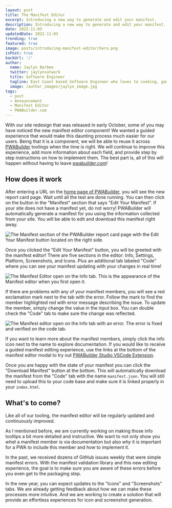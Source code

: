```yaml
---
layout: post
title: The Manifest Editor
excerpt: Introducing a new way to generate and edit your manifest.
description: Introducing a new way to generate and edit your manifest.
date: 2022-11-03
updatedDate: 2022-11-03
trending: true
featured: true
image: posts/introducing-manifest-editor/hero.png
isPost: true
backUrl: '/'
author:
  name: Jaylyn Barbee
  twitter: jaylynsatwork
  title: Software Engineer
  tagline: East Coast based Software Engineer who loves to cooking, gaming, and playing volleyball!
  image: /author_images/jaylyn_image.jpg
tags:
  - post
  - Announcement
  - Manifest Editor
  - PWABuilder.com
---
```


With our site redesign that was released in early October, some of you may have noticed the new manifest editor component! We wanted a guided experience that would make this daunting process much easier for our users. Being that it is a component, we will be able to reuse it across [PWABuilder](https://www.pwabuilder.com/) toolings when the time is right. We will continue to improve this experience, add more information about each field, and provide step by step instructions on how to implement them. The best part is, all of this will happen without having to leave [pwabuilder.com](https://www.pwabuilder.com/)!

## How does it work
After entering a URL on the [home page of PWABuilder](https://www.pwabuilder.com), you will see the new report card page. Wait until all the test are done running. You can then click on the button in the "Manifest" section that says "Edit Your Manifest". If your site does not have a manifest yet, do not worry! PWABuilder will automatically generate a manifest for you using the information collected from your site. You will be able to edit and download this manifest right away. 

<img src="/posts/introducing-manifest-editor/edit-your-manifest.png" alt="The Manifest section of the PWABuilder report card page with the Edit Your Manifest button located on the right side." />

Once you clicked the "Edit Your Manifest" button, you will be greeted with the manifest editor! There are five sections in the editor: Info, Settings, Platform, Screenshots, and Icons. Plus an additional tab labeled "Code" where you can see your manifest updating with your changes in real time! 


<img src="/posts/introducing-manifest-editor/manifest-editor.png" alt="The Manifest Editor open on the Info tab. This is the appearance of the Manifest editor when you first open it." />

If there are problems with any of your manifest members, you will see a red exclamation mark next to the tab with the error. Follow the mark to find the member highlighted red with error message describing the issue. To update the member, simply change the value in the input box. You can double check the "Code" tab to make sure the change was reflected. 

<img src="/posts/introducing-manifest-editor/error.png" alt="The Manifest editor open on the Info tab with an error. The error is fixed and verified on the code tab." />

If you want to learn more about the manifest members, simply click the info icon next to the name to explore documentation. If you would like to receive a guided manifest editing experience, use the links at the bottom of the manifest editor modal to try out [PWABuilder Studio VSCode Extension](https://docs.pwabuilder.com/#/studio/quick-start).

Once you are happy with the state of your manifest you can click the "Download Manifest" button at the bottom. This will automatically download the manifest from the "Code" tab with the name `manifest.json`. You will still need to upload this to your code base and make sure it is linked properly in your `index.html`.

## What's to come?
Like all of our tooling, the manifest editor will be regularly updated and continuously improved. 

As I mentioned before, we are currently working on making those info tooltips a bit more detailed and instructive. We want to not only show you _what_ a manifest member is via documentation but also _why_ it is important for a PWA to include this member and _how_ to implement it. 

In the past, we received dozens of GitHub issues weekly that were simple manifest errors. With the manifest validation library and this new editing experience, the goal is to make sure you are aware of these errors before you even get to the packaging step. 

In the new year, you can expect updates to the "Icons" and "Screenshots" tabs. We are already getting feedback about how we can make these processes more intuitive. And we are working to create a solution that will provide an effortless experiences for icon and screenshot generation.
